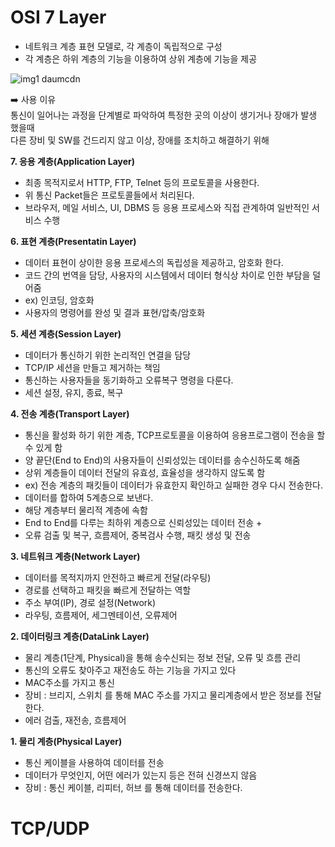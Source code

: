 # OSI 7 Layer
- 네트워크 계층 표현 모델로, 각 계층이 독립적으로 구성
- 각 계층은 하위 계층의 기능을 이용하여 상위 계층에 기능을 제공  

![img1 daumcdn](https://user-images.githubusercontent.com/57223501/143513390-f803e506-6c31-4802-b132-f65e985ce496.jpg)  

➡️ 사용 이유  
통신이 일어나는 과정을 단계별로 파악하여 특정한 곳의 이상이 생기거나 장애가 발생 했을때  
다른 장비 및 SW를 건드리지 않고 이상, 장애를 조치하고 해결하기 위해

**7. 응용 계층(Application Layer)**
- 최종 목적지로서 HTTP, FTP, Telnet 등의 프로토콜을 사용한다.
- 위 통신 Packet들은 프로토콜들에서 처리된다.
- 브라우저, 메일 서비스, UI, DBMS 등 응용 프로세스와 직접 관계하여 일반적인 서비스 수행

**6. 표현 계층(Presentatin Layer)**
- 데이터 표현이 상이한 응용 프로세스의 독립성을 제공하고, 암호화 한다.
- 코드 간의 번역을 담당, 사용자의 시스템에서 데이터 형식상 차이로 인한 부담을 덜어줌
- ex) 인코딩, 암호화
- 사용자의 명령어를 완성 및 결과 표현/압축/암호화

**5. 세션 계층(Session Layer)**
- 데이터가 통신하기 위한 논리적인 연결을 담당
- TCP/IP 세션을 만들고 제거하는 책임
- 통신하는 사용자들을 동기화하고 오류복구 명령을 다룬다.
- 세션 설정, 유지, 종료, 복구

**4. 전송 계층(Transport Layer)**
- 통신을 활성화 하기 위한 계층, TCP프로토콜을 이용하여 응용프로그램이 전송을 할수 있게 함
- 양 끝단(End to End)의 사용자들이 신뢰성있는 데이터를 송수신하도록 해줌
- 상위 계층들이 데이터 전달의 유효성, 효율성을 생각하지 않도록 함
- ex) 전송 계층의 패킷들이 데이터가 유효한지 확인하고 실패한 경우 다시 전송한다.
- 데이터를 합하여 5계층으로 보낸다.
- 해당 계층부터 물리적 계층에 속함
- End to End를 다루는 최하위 계층으로 신뢰성있는 데이터 전송 + 
- 오류 검출 및 복구, 흐름제어, 중복검사 수행, 패킷 생성 및 전송

**3. 네트워크 계층(Network Layer)**
- 데이터를 목적지까지 안전하고 빠르게 전달(라우팅)
- 경로를 선택하고 패킷을 빠르게 전달하는 역할
- 주소 부여(IP), 경로 설정(Network)
- 라우팅, 흐름제어, 세그멘테이션, 오류제어

**2. 데이터링크 계층(DataLink Layer)**
- 물리 계층(1단계, Physical)을 통해 송수신되는 정보 전달, 오류 및 흐름 관리
- 통신의 오류도 찾아주고 재전송도 하는 기능을 가지고 있다
- MAC주소를 가지고 통신
- 장비 : 브리지, 스위치 를 통해 MAC 주소를 가지고 물리계층에서 받은 정보를 전달한다.
- 에러 검출, 재전송, 흐름제어

**1. 물리 계층(Physical Layer)**
- 통신 케이블을 사용하여 데이터를 전송
- 데이터가 무엇인지, 어떤 에러가 있는지 등은 전혀 신경쓰지 않음
- 장비 : 통신 케이블, 리피터, 허브 를 통해 데이터를 전송한다.


# TCP/UDP

